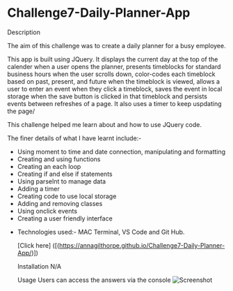 # Challenge7-Daily-Planner-App
Description

The aim of this challenge was to create a daily planner for a busy employee.

This app is built using JQuery. It displays the current day at the top of the calender when a user opens the planner, presents timeblocks for standard business hours when the user scrolls down, color-codes each timeblock based on past, present, and future when the timeblock is viewed, allows a user to enter an event when they click a timeblock, saves the event in local storage when the save button is clicked in that timeblock and persists events between refreshes of a page. It also uses a timer to keep uspdating the page/

This challenge helped me learn about and how to use JQuery code.

The finer details of what I have learnt include:-
<ul>
 <li> Using moment to time and date connection, manipulating and formatting</li>
  <li>Creating and using functions </li>
  <li> Creating an each loop </li>
  <li> Creating if and else if statements </li>
  <li> Using parseInt to manage data </li>
  <li> Adding a timer</li>
  <li> Creating code to use local storage </li>
  <li> Adding and removing classes </li>
  <li> Using onclick events </li>
  <li> Creating a user friendly interface <li/>
 
 

Technologies used:- MAC Terminal, VS Code and Git Hub.

[Click here] ([(https://annagilthorpe.github.io/Challenge7-Daily-Planner-App/)])

Installation
N/A
 
 
Usage
Users can access the answers via the console
 ![Screenshot](/Images/PasswordGeneratorScreenshot.png)
